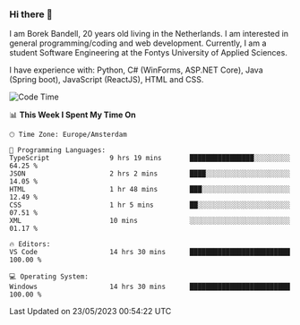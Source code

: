 ### Hi there 👋

I am Borek Bandell, 20 years old living in the Netherlands. I am interested in general programming/coding and web development. Currently, I am a student Software Engineering at the Fontys University of Applied Sciences.

I have experience with: Python, C# (WinForms, ASP.NET Core), Java (Spring boot), JavaScript (ReactJS), HTML and CSS.

<!--START_SECTION:waka-->
![Code Time](http://img.shields.io/badge/Code%20Time-587%20hrs%2013%20mins-blue)

📊 **This Week I Spent My Time On** 

```text
🕑︎ Time Zone: Europe/Amsterdam

💬 Programming Languages: 
TypeScript               9 hrs 19 mins       ████████████████░░░░░░░░░   64.25 % 
JSON                     2 hrs 2 mins        ████░░░░░░░░░░░░░░░░░░░░░   14.05 % 
HTML                     1 hr 48 mins        ███░░░░░░░░░░░░░░░░░░░░░░   12.49 % 
CSS                      1 hr 5 mins         ██░░░░░░░░░░░░░░░░░░░░░░░   07.51 % 
XML                      10 mins             ░░░░░░░░░░░░░░░░░░░░░░░░░   01.17 % 

🔥 Editors: 
VS Code                  14 hrs 30 mins      █████████████████████████   100.00 % 

💻 Operating System: 
Windows                  14 hrs 30 mins      █████████████████████████   100.00 % 
```


 Last Updated on 23/05/2023 00:54:22 UTC
<!--END_SECTION:waka-->

<!--**tcBorek2002/tcBorek2002** is a ✨ _special_ ✨ repository because its `README.md` (this file) appears on your GitHub profile.

Here are some ideas to get you started:

- 🔭 I’m currently working on ...
- 🌱 I’m currently learning ...
- 👯 I’m looking to collaborate on ...
- 🤔 I’m looking for help with ...
- 💬 Ask me about ...
- 📫 How to reach me: ...
- 😄 Pronouns: ...
- ⚡ Fun fact: ...
-->
